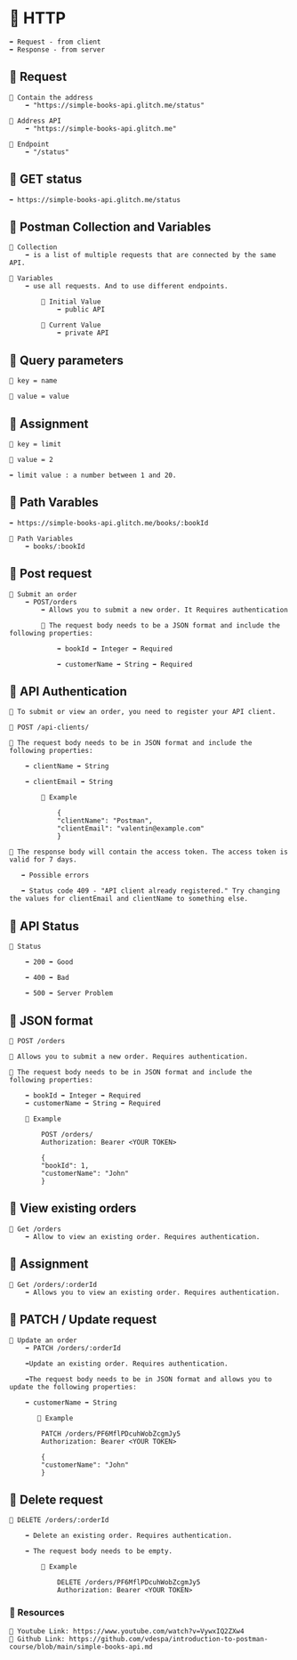 # 🌟 HTTP

    ➡️ Request - from client
    ➡️ Response - from server

## 🌟 Request

    📌 Contain the address
        ➡️ "https://simple-books-api.glitch.me/status"

    📌 Address API
        ➡️ "https://simple-books-api.glitch.me"

    📌 Endpoint
        ➡️ "/status"

## 🌟 GET status

    ➡️ https://simple-books-api.glitch.me/status

## 🌟 Postman Collection and Variables

    📌 Collection
        ➡️ is a list of multiple requests that are connected by the same API.

    📌 Variables
        ➡️ use all requests. And to use different endpoints.

            📌 Initial Value
                ➡️ public API

            📌 Current Value
                ➡️ private API

## 🌟 Query parameters

    📌 key = name

    📌 value = value

## 🌟 Assignment

    📌 key = limit

    📌 value = 2

    ➡️ limit value : a number between 1 and 20.

## 🌟 Path Varables

    ➡️ https://simple-books-api.glitch.me/books/:bookId

    📌 Path Variables
        ➡️ books/:bookId

## 🌟 Post request

    📌 Submit an order
        ➡️ POST/orders
            ➡️ Allows you to submit a new order. It Requires authentication

            📌 The request body needs to be a JSON format and include the following properties:

                ➡️ bookId ➡️ Integer ➡️ Required

                ➡️ customerName ➡️ String ➡️ Required

## 🌟 API Authentication

    📌 To submit or view an order, you need to register your API client.

    📌 POST /api-clients/

    📌 The request body needs to be in JSON format and include the following properties:

        ➡️ clientName ➡️ String

        ➡️ clientEmail ➡️ String

            📌 Example

                {
                "clientName": "Postman",
                "clientEmail": "valentin@example.com"
                }

    📌 The response body will contain the access token. The access token is valid for 7 days.

       ➡️ Possible errors

       ➡️ Status code 409 - "API client already registered." Try changing the values for clientEmail and clientName to something else.

## 🌟 API Status

    📌 Status

        ➡️ 200 ➡️ Good

        ➡️ 400 ➡️ Bad

        ➡️ 500 ➡️ Server Problem

## 🌟 JSON format

    📌 POST /orders

    📌 Allows you to submit a new order. Requires authentication.

    📌 The request body needs to be in JSON format and include the following properties:

        ➡️ bookId ➡️ Integer ➡️ Required
        ➡️ customerName ➡️ String ➡️ Required

        📌 Example

            POST /orders/
            Authorization: Bearer <YOUR TOKEN>

            {
            "bookId": 1,
            "customerName": "John"
            }

## 🌟 View existing orders

    📌 Get /orders
        ➡️ Allow to view an existing order. Requires authentication.

## 🌟 Assignment

    📌 Get /orders/:orderId
        ➡️ Allows you to view an existing order. Requires authentication.

## 🌟 PATCH / Update request

    📌 Update an order
        ➡️ PATCH /orders/:orderId

        ➡️Update an existing order. Requires authentication.

        ➡️The request body needs to be in JSON format and allows you to update the following properties:

        ➡️ customerName ➡️ String

           📌 Example

            PATCH /orders/PF6MflPDcuhWobZcgmJy5
            Authorization: Bearer <YOUR TOKEN>

            {
            "customerName": "John"
            }

## 🌟 Delete request

    📌 DELETE /orders/:orderId

        ➡️ Delete an existing order. Requires authentication.

        ➡️ The request body needs to be empty.

            📌 Example

                DELETE /orders/PF6MflPDcuhWobZcgmJy5
                Authorization: Bearer <YOUR TOKEN>

### 🌟 Resources

    🔗 Youtube Link: https://www.youtube.com/watch?v=VywxIQ2ZXw4
    🔗 Github Link: https://github.com/vdespa/introduction-to-postman-course/blob/main/simple-books-api.md

